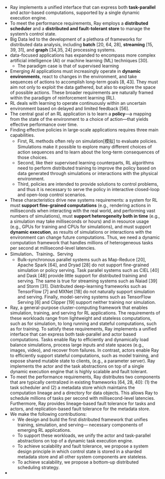 - Ray implements a unified interface that can express both **task-parallel** and actor-based computations, supported by a single dynamic execution engine. 
- To meet the performance requirements, Ray employs a **distributed scheduler** and a **distributed and fault-tolerant store** to manage the system’s control state.
- Big Data led to the development of a plethora of frameworks for distributed data analysis, including **batch** [20, 64, 28], **streaming** [15, 39, 31], and **graph** [34,35, 24] processing systems.
- data-focused applications has expanded to encompass more complex artificial intelligence (AI) or machine learning (ML) techniques [30].
  - The paradigm case is that of supervised learning
- Emerging AI applications must increasingly operate in **dynamic environments**, react to changes in the environment, and take sequences of actions to accomplish long-term goals [8, 43]. They must aim not only to exploit the data gathered, but also to explore the space of possible actions. These broader requirements are naturally framed within the paradigm of reinforcement learning (RL). 
- RL deals with learning to operate continuously within an uncertain environment based on delayed and limited feedback [56].
- The central goal of an RL application is to learn a **policy**—a mapping from the state of the environment to a choice of action—that yields effective performance over time.
- Finding effective policies in large-scale applications requires three main capabilities. 
  - First, RL methods often rely on simulation[模拟] to evaluate policies. Simulations make it possible to explore many different choices of action sequences and to learn about the long-term consequences of those choices. 
  - Second, like their supervised learning counterparts, RL algorithms need to perform distributed training to improve the policy based on data generated through simulations or interactions with the physical environment. 
  - Third, policies are intended to provide solutions to control problems, and thus it is necessary to serve the policy in interactive closed-loop and open-loop control scenarios.
- These characteristics drive new systems requirements: a system for RL must **support fine-grained computations** (e.g., rendering actions in milliseconds when interacting with the real world, and performing vast numbers of simulations), must **support heterogeneity both in time** (e.g., a simulation may take milliseconds or hours) and in resource usage (e.g., GPUs for training and CPUs for simulations), and must support **dynamic execution**, as results of simulations or interactions with the environment can change future computations. Thus, we need a dynamic computation framework that handles millions of heterogeneous tasks per second at millisecond-level latencies.
- Simulation、Training、Serving
  - Bulk-synchronous parallel systems such as Map-Reduce [20], Apache Spark [64], and Dryad [28] do not
    support fine-grained simulation or policy serving. Task parallel systems such as CIEL [40] and Dask [48] provide
    little support for distributed training and serving. The same is true for streaming systems such as Naiad [39]
    and Storm [31]. Distributed deep-learning frameworks such as TensorFlow [7] and MXNet [18] do not naturally
    support simulation and serving. Finally, model-serving systems such as TensorFlow Serving [6] and Clipper [19]
    support neither training nor simulation.
- Ray, a general-purpose cluster-computing framework that enables simulation, training, and serving for RL applications.  The requirements of these workloads range from lightweight and stateless computations, such as for simulation, to long running and stateful computations, such as for training. To satisfy these requirements, Ray implements a unified
  interface that can express both task-parallel and actor based computations. Tasks enable Ray to efficiently and
  dynamically load balance simulations, process large inputs and state spaces (e.g., images, video), and recover
  from failures. In contrast, actors enable Ray to efficiently support stateful computations, such as model training, and
  expose shared mutable state to clients, (e.g., a parameter server). Ray implements the actor and the task abstractions
  on top of a single dynamic execution engine that is highly scalable and fault tolerant.
- To meet the performance requirements, Ray distributes two components that are typically centralized in existing
  frameworks [64, 28, 40]: (1) the task scheduler and (2) a metadata store which maintains the computation lineage
  and a directory for data objects. This allows Ray to schedule millions of tasks per second with millisecond-level
  latencies. Furthermore, Ray provides lineage-based fault tolerance for tasks and actors, and replication-based fault
  tolerance for the metadata store.
- We make the following contributions:
  - We design and build the first distributed framework that unifies training, simulation, and serving—
    necessary components of emerging RL applications. 
  - To support these workloads, we unify the actor and task-parallel abstractions on top of a dynamic task
    execution engine.
  - To achieve scalability and fault tolerance, we propose a system design principle in which control state
    is stored in a sharded metadata store and all other system components are stateless.
  - To achieve scalability, we propose a bottom-up distributed scheduling strategy.
- 


